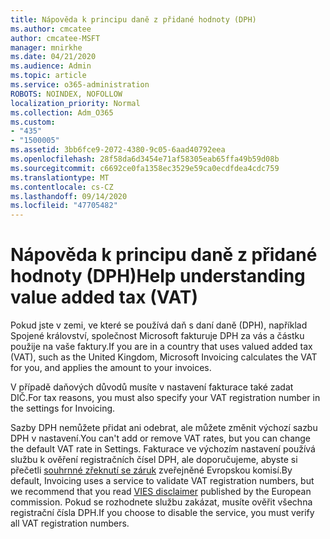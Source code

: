 ```yaml
---
title: Nápověda k principu daně z přidané hodnoty (DPH)
ms.author: cmcatee
author: cmcatee-MSFT
manager: mnirkhe
ms.date: 04/21/2020
ms.audience: Admin
ms.topic: article
ms.service: o365-administration
ROBOTS: NOINDEX, NOFOLLOW
localization_priority: Normal
ms.collection: Adm_O365
ms.custom:
- "435"
- "1500005"
ms.assetid: 3bb6fce9-2072-4380-9c05-6aad40792eea
ms.openlocfilehash: 28f58da6d3454e71af58305eab65ffa49b59d08b
ms.sourcegitcommit: c6692ce0fa1358ec3529e59ca0ecdfdea4cdc759
ms.translationtype: MT
ms.contentlocale: cs-CZ
ms.lasthandoff: 09/14/2020
ms.locfileid: "47705482"
---
```

# <a name="help-understanding-value-added-tax-vat"></a><span data-ttu-id="b1645-102">Nápověda k principu daně z přidané hodnoty (DPH)</span><span class="sxs-lookup"><span data-stu-id="b1645-102">Help understanding value added tax (VAT)</span></span>

<span data-ttu-id="b1645-103">Pokud jste v zemi, ve které se používá daň s daní daně (DPH), například Spojené království, společnost Microsoft fakturuje DPH za vás a částku použije na vaše faktury.</span><span class="sxs-lookup"><span data-stu-id="b1645-103">If you are in a country that uses valued added tax (VAT), such as the United Kingdom, Microsoft Invoicing calculates the VAT for you, and applies the amount to your invoices.</span></span>
  
<span data-ttu-id="b1645-104">V případě daňových důvodů musíte v nastavení fakturace také zadat DIČ.</span><span class="sxs-lookup"><span data-stu-id="b1645-104">For tax reasons, you must also specify your VAT registration number in the settings for Invoicing.</span></span>
  
<span data-ttu-id="b1645-105">Sazby DPH nemůžete přidat ani odebrat, ale můžete změnit výchozí sazbu DPH v nastavení.</span><span class="sxs-lookup"><span data-stu-id="b1645-105">You can't add or remove VAT rates, but you can change the default VAT rate in Settings.</span></span> <span data-ttu-id="b1645-106">Fakturace ve výchozím nastavení používá službu k ověření registračních čísel DPH, ale doporučujeme, abyste si přečetli [souhrnné zřeknutí se záruk](https://go.microsoft.com/fwlink/?LinkID=841741) zveřejněné Evropskou komisí.</span><span class="sxs-lookup"><span data-stu-id="b1645-106">By default, Invoicing uses a service to validate VAT registration numbers, but we recommend that you read [VIES disclaimer](https://go.microsoft.com/fwlink/?LinkID=841741) published by the European commission.</span></span> <span data-ttu-id="b1645-107">Pokud se rozhodnete službu zakázat, musíte ověřit všechna registrační čísla DPH.</span><span class="sxs-lookup"><span data-stu-id="b1645-107">If you choose to disable the service, you must verify all VAT registration numbers.</span></span>
